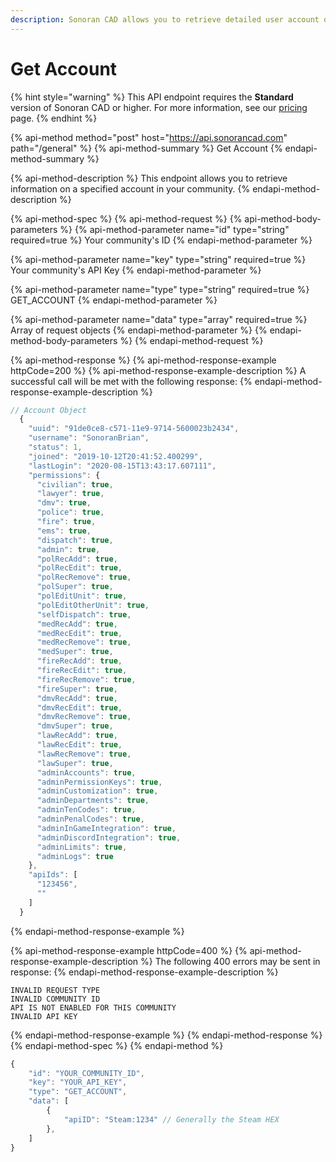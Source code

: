 ```yaml
---
description: Sonoran CAD allows you to retrieve detailed user account data via API.
---
```


# Get Account

{% hint style="warning" %}
This API endpoint requires the **Standard** version of Sonoran CAD or higher. For more information, see our [pricing ](../../../pricing/faq/)page.
{% endhint %}

{% api-method method="post" host="https://api.sonorancad.com" path="/general" %}
{% api-method-summary %}
Get Account
{% endapi-method-summary %}

{% api-method-description %}
This endpoint allows you to retrieve information on a specified account in your community.
{% endapi-method-description %}

{% api-method-spec %}
{% api-method-request %}
{% api-method-body-parameters %}
{% api-method-parameter name="id" type="string" required=true %}
Your community's ID
{% endapi-method-parameter %}

{% api-method-parameter name="key" type="string" required=true %}
Your community's API Key
{% endapi-method-parameter %}

{% api-method-parameter name="type" type="string" required=true %}
GET\_ACCOUNT
{% endapi-method-parameter %}

{% api-method-parameter name="data" type="array" required=true %}
Array of request objects
{% endapi-method-parameter %}
{% endapi-method-body-parameters %}
{% endapi-method-request %}

{% api-method-response %}
{% api-method-response-example httpCode=200 %}
{% api-method-response-example-description %}
A successful call will be met with the following response:
{% endapi-method-response-example-description %}

```javascript
// Account Object
  {
    "uuid": "91de0ce8-c571-11e9-9714-5600023b2434",
    "username": "SonoranBrian",
    "status": 1,
    "joined": "2019-10-12T20:41:52.400299",
    "lastLogin": "2020-08-15T13:43:17.607111",
    "permissions": {
      "civilian": true,
      "lawyer": true,
      "dmv": true,
      "police": true,
      "fire": true,
      "ems": true,
      "dispatch": true,
      "admin": true,
      "polRecAdd": true,
      "polRecEdit": true,
      "polRecRemove": true,
      "polSuper": true,
      "polEditUnit": true,
      "polEditOtherUnit": true,
      "selfDispatch": true,
      "medRecAdd": true,
      "medRecEdit": true,
      "medRecRemove": true,
      "medSuper": true,
      "fireRecAdd": true,
      "fireRecEdit": true,
      "fireRecRemove": true,
      "fireSuper": true,
      "dmvRecAdd": true,
      "dmvRecEdit": true,
      "dmvRecRemove": true,
      "dmvSuper": true,
      "lawRecAdd": true,
      "lawRecEdit": true,
      "lawRecRemove": true,
      "lawSuper": true,
      "adminAccounts": true,
      "adminPermissionKeys": true,
      "adminCustomization": true,
      "adminDepartments": true,
      "adminTenCodes": true,
      "adminPenalCodes": true,
      "adminInGameIntegration": true,
      "adminDiscordIntegration": true,
      "adminLimits": true,
      "adminLogs": true
    },
    "apiIds": [
      "123456",
      ""
    ]
  }
```
{% endapi-method-response-example %}

{% api-method-response-example httpCode=400 %}
{% api-method-response-example-description %}
The following 400 errors may be sent in response:
{% endapi-method-response-example-description %}

```http
INVALID REQUEST TYPE
INVALID COMMUNITY ID
API IS NOT ENABLED FOR THIS COMMUNITY
INVALID API KEY
```
{% endapi-method-response-example %}
{% endapi-method-response %}
{% endapi-method-spec %}
{% endapi-method %}

```javascript
{
    "id": "YOUR_COMMUNITY_ID",
    "key": "YOUR_API_KEY",
    "type": "GET_ACCOUNT",
    "data": [
        {
            "apiID": "Steam:1234" // Generally the Steam HEX
        },
    ]
}
```

